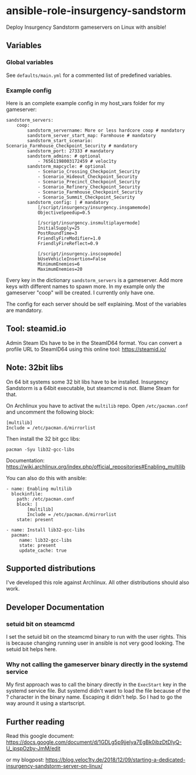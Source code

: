 # ansible-role-insurgency-sandstorm

Deploy Insurgency Sandstorm gameservers on Linux with ansible!

## Variables

### Global variables

See `defaults/main.yml` for a commented list of predefined variables.

### Example config

Here is an complete example config in my host_vars folder for my gameserver:

```
sandstorm_servers:
    coop:
        sandstorm_servername: More or less hardcore coop # mandatory
        sandstorm_server_start_map: Farmhouse # mandatory
        sandstorm_start_scenario: Scenario_Farmhouse_Checkpoint_Security # mandatory
        sandstorm_port: 27333 # mandatory
        sandstorm_admins: # optional
            - 76561198003172459 # veloc1ty
        sandstorm_mapcycle: # optional
            - Scenario_Crossing_Checkpoint_Security
            - Scenario_Hideout_Checkpoint_Security
            - Scenario_Precinct_Checkpoint_Security
            - Scenario_Refinery_Checkpoint_Security
            - Scenario_Farmhouse_Checkpoint_Security
            - Scenario_Summit_Checkpoint_Security
        sandstorm_config: | # mandatory
            [/script/insurgency/insurgency.insgamemode]
            ObjectiveSpeedup=0.5

            [/script/insurgency.insmultiplayermode]
            InitialSupply=25
            PostRoundTime=3
            FriendlyFireModifier=1.0
            FriendlyFireReflect=0.9

            [/script/insurgency.inscoopmode]
            bUseVehicleInsertion=False
            MinimumEnemies=6
            MaximumEnemies=20
```

Every key in the dictionary `sandstorm_servers` is a gameserver. Add more keys with different names to spawn more. In my example only the gameserver "coop" will be created. I currently only have one.

The config for each server should be self explaining. Most of the variables are mandatory.

## Tool: steamid.io

Admin Steam IDs have to be in the SteamID64 format. You can convert a profile URL to SteamID64 using this online tool: https://steamid.io/

## Note: 32bit libs

On 64 bit systems some 32 bit libs have to be installed. Insurgency Sandstorm is a 64bit executable, but steamcmd is not. Blame Steam for that.

On Archlinux you have to activat the `multilib` repo. Open `/etc/pacman.conf` and uncomment the following block:

```
[multilib]
Include = /etc/pacman.d/mirrorlist
```

Then install the 32 bit gcc libs:

```
pacman -Syu lib32-gcc-libs
```

Documentation: https://wiki.archlinux.org/index.php/official_repositories#Enabling_multilib

You can also do this with ansible:

```
- name: Enabling multilib
  blockinfile:
    path: /etc/pacman.conf
    block: |
        [multilib]
        Include = /etc/pacman.d/mirrorlist
    state: present

- name: Install lib32-gcc-libs
  pacman:
     name: lib32-gcc-libs
     state: present
     update_cache: true
```

## Supported distributions

I've developed this role against Archlinux. All other distributions should also work.

## Developer Documentation

### setuid bit on steamcmd

I set the setuid bit on the steamcmd binary to run with the user rights. This is because changing running user in ansible is not very good looking. The setuid bit helps here.

### Why not calling the gameserver binary directly in the systemd service

My first approach was to call the binary directly in the `ExecStart` key in the systemd service file. But systemd didn't want to load the file because of the ? character in the binary name. Escaping it didn't help. So I had to go the way around it using a startscript.

## Further reading

Read this google document: https://docs.google.com/document/d/1GDLg5p9jjeIya7EgBk0ibzDtDlyQ-U_jpspOzby-JmM/edit

or my blogpost: https://blog.veloc1ty.de/2018/12/09/starting-a-dedicated-insurgency-sandstorm-server-on-linux/
